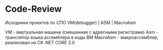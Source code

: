 # Code-Review
Исходники проектов по СПО VM(debugger) | ASM | MacroAsm

  VM - виртуальная машина (смешанная с адресными регистрами)
  Asm - транслятор языка ассемблера в коды ВМ
  MacroAsm - макроассемблер, реализован на C# .NET CORE 2.0
